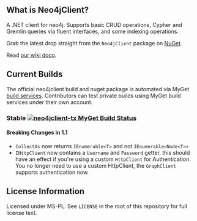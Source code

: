 ## What is Neo4jClient?

A .NET client for neo4j. Supports basic CRUD operations, Cypher and Gremlin queries via fluent interfaces, and some indexing operations.

Grab the latest drop straight from the `Neo4jClient` package on [NuGet](http://nuget.org/List/Packages/Neo4jClient).

Read [our wiki doco](https://github.com/Readify/Neo4jClient/wiki).

## Current Builds
The official neo4jclient build and nuget package is automated via MyGet [build services](http://docs.myget.org/docs/reference/build-services). Contributors can test private builds using MyGet build services under their own account.

### Stable [![neo4jclient-tx MyGet Build Status](https://www.myget.org/BuildSource/Badge/neo4jclient-tx?identifier=57c22856-7609-4211-a432-a1ecdf6f1497)](https://www.myget.org/)

#### Breaking Changes in 1.1 

* `CollectAs` now returns `IEnumerable<T>` and not `IEnumerable<Node<T>>`
* `IHttpClient` now contains a `Username` and `Password` getter, this should have an effect if you're using a custom ``HttpClient`` for Authentication. You no longer need to use a custom HttpClient, the `GraphClient` supports authentication now.

## License Information

Licensed under MS-PL. See `LICENSE` in the root of this repository for full license text.
